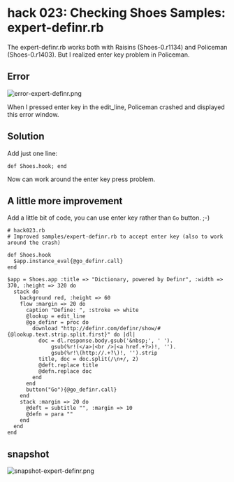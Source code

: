 hack 023: Checking Shoes Samples: expert-definr.rb
==================================================

The expert-definr.rb works both with Raisins (Shoes-0.r1134) and Policeman (Shoes-0.r1403). But I realized enter key problem in Policeman.


Error
-----

![error-expert-definr.png](http://github.com/ashbb/shoes_hack_note/raw/master/img/error-expert-definr.png)

When I pressed enter key in the edit_line, Policeman crashed and displayed this error window.


Solution
--------

Add just one line:

	def Shoes.hook; end

Now can work around the enter key press problem.


A little more improvement
-------------------------

Add a little bit of code, you can use enter key rather than `Go` button. ;-)

	# hack023.rb
	# Improved samples/expert-definr.rb to accept enter key (also to work around the crash)
	
	def Shoes.hook
	  $app.instance_eval{@go_definr.call}
	end
	
	$app = Shoes.app :title => "Dictionary, powered by Definr", :width => 370, :height => 320 do
	  stack do
	    background red, :height => 60
	    flow :margin => 20 do
	      caption "Define: ", :stroke => white
	      @lookup = edit_line
	      @go_definr = proc do
	        download "http://definr.com/definr/show/#{@lookup.text.strip.split.first}" do |dl|
	          doc = dl.response.body.gsub('&nbsp;', ' ').
	              gsub(%r!(</a>|<br />|<a href.+?>)!, '').
	              gsub(%r!\(http://.+?\)!, '').strip
	          title, doc = doc.split(/\n+/, 2)
	          @deft.replace title
	          @defn.replace doc
	        end
	      end
	      button("Go"){@go_definr.call}
	    end
	    stack :margin => 20 do
	      @deft = subtitle "", :margin => 10
	      @defn = para ""
	    end
	  end
	end


snapshot
--------

![snapshot-expert-definr.png](http://github.com/ashbb/shoes_hack_note/raw/master/img/snapshot-expert-definr.png)

